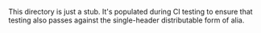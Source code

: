 This directory is just a stub. It's populated during CI testing to ensure that
testing also passes against the single-header distributable form of alia.
